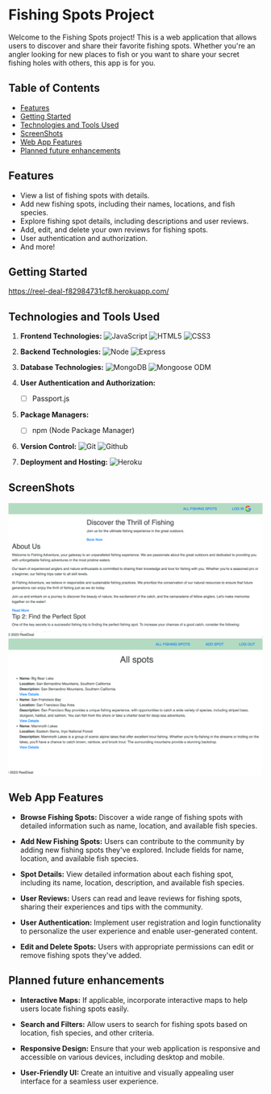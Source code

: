 # Fishing Spots Project

Welcome to the Fishing Spots project! This is a web application that allows users to discover and share their favorite fishing spots. Whether you're an angler looking for new places to fish or you want to share your secret fishing holes with others, this app is for you.

## Table of Contents

- [Features](#features)
- [Getting Started](#getting-started)
- [Technologies and Tools Used](#Technologies-and-Tools-Used)
- [ScreenShots](#installation)
- [Web App Features](#Web-App-Features)
- [Planned future enhancements](#Planned-future-enhancements)

## Features

- View a list of fishing spots with details.
- Add new fishing spots, including their names, locations, and fish species.
- Explore fishing spot details, including descriptions and user reviews.
- Add, edit, and delete your own reviews for fishing spots.
- User authentication and authorization.
- And more!

## Getting Started

https://reel-deal-f82984731cf8.herokuapp.com/


## Technologies and Tools Used

1. **Frontend Technologies:**
![JavaScript](https://img.shields.io/badge/-JavaScript-05122A?style=flat&logo=javascript)
  ![HTML5](https://img.shields.io/badge/-HTML5-05122A?style=flat&logo=html5)
  ![CSS3](https://img.shields.io/badge/-CSS-05122A?style=flat&logo=css3)

2. **Backend Technologies:**
  ![Node](https://img.shields.io/badge/-Node.js-05122A?style=flat&logo=node.js)
  ![Express](https://img.shields.io/badge/-Express-05122A?style=flat&logo=express)


3. **Database Technologies:**
  ![MongoDB](https://img.shields.io/badge/-MongoDB-05122A?style=flat&logo=mongodb)
  ![Mongoose ODM](https://img.shields.io/badge/-Mongoose_ODM-05122A?style=flat&logo=mongodb)
4. **User Authentication and Authorization:**
   - [ ] Passport.js

5. **Package Managers:**
   - [ ] npm (Node Package Manager)

6. **Version Control:**
  ![Git](https://img.shields.io/badge/-Git-05122A?style=flat&logo=git)
  ![Github](https://img.shields.io/badge/-GitHub-05122A?style=flat&logo=github)

7. **Deployment and Hosting:**
   ![Heroku](https://img.shields.io/badge/-Heroku-05122A?style=flat&logo=heroku)

## ScreenShots
![initial state](public/images/h.png)
![All spots page](public/images/spots.png)

## Web App Features

- **Browse Fishing Spots:** Discover a wide range of fishing spots with detailed information such as name, location, and available fish species.

- **Add New Fishing Spots:** Users can contribute to the community by adding new fishing spots they've explored. Include fields for name, location, and available fish species.

- **Spot Details:** View detailed information about each fishing spot, including its name, location, description, and available fish species.

- **User Reviews:** Users can read and leave reviews for fishing spots, sharing their experiences and tips with the community.

- **User Authentication:** Implement user registration and login functionality to personalize the user experience and enable user-generated content.

- **Edit and Delete Spots:** Users with appropriate permissions can edit or remove fishing spots they've added.

## Planned future enhancements

- **Interactive Maps:** If applicable, incorporate interactive maps to help users locate fishing spots easily.

- **Search and Filters:** Allow users to search for fishing spots based on location, fish species, and other criteria.

- **Responsive Design:** Ensure that your web application is responsive and accessible on various devices, including desktop and mobile.

- **User-Friendly UI:** Create an intuitive and visually appealing user interface for a seamless user experience.
